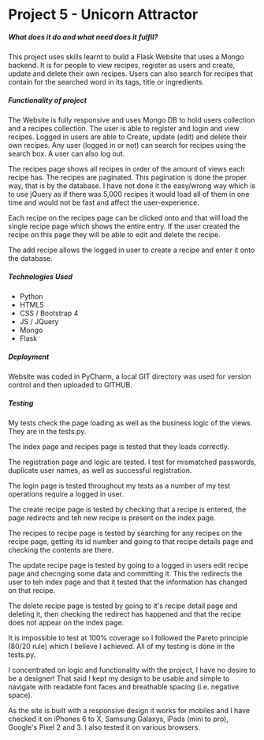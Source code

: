 # Project 5 - Unicorn Attractor

##### What does it do and what need does it fulfil?
This project uses skills learnt to build a Flask Website that uses a Mongo backend. It is for people to view recipes, register as users and create, update and delete their own recipes. Users can also search for recipes that contain for the searched word in its tags, title or ingredients.

##### Functionality of project
The Website is fully responsive and uses Mongo DB to hold users collection and a recipes collection. The user is able to register and login and view recipes. Logged in users are able to Create, update (edit) and delete their own recipes. Any user (logged in or not) can search for recipes using the search box. A user can also log out.   

The recipes page shows all recipes in order of the amount of views each recipe has. The recipes are paginated.  This pagination is done the proper way, that is by the database. I have not done it the easy/wrong way which is to use jQuery as if there was 5,000 recipes it would load all of them in one time and would not be fast and affect the user-experience. 
  
Each recipe on the recipes page can be clicked onto and that will load the single recipe page which shows the entire entry. If the user created the recipe on this page they will be able to edit and delete the recipe. 

The add recipe allows the logged in user to create a recipe and enter it onto the database.

##### Technologies Used

- Python
- HTML5
- CSS / Bootstrap 4
- JS / JQuery
- Mongo
- Flask

##### Deployment

Website was coded in PyCharm, a local GIT directory was used for version control and then uploaded to GITHUB. 

##### Testing

My tests check the page loading as well as the business logic of the views. They are in the tests.py.

The index page and recipes page is tested that they loads correctly.

The registration page and logic are tested. I test for mismatched passwords, duplicate user names, as well as successful registration.

The login page is tested throughout my tests as a number of my test operations require a logged in user. 

The create recipe page is tested by checking that a recipe is entered, the page redirects and teh new recipe is present on the index page.

The recipes to recipe page is tested by searching for any recipes on the recipe page, getting its id number and going to that recipe details page and checking the contents are there.  

The update recipe page is tested by going to a logged in users edit recipe page and checnging some data and committing it. This the redirects the user to teh index page and that it tested that the information has changed on that recipe. 
  
The delete recipe page is tested by going to it's recipe detail page and deleting it, then checking the redirect has happened and that the recipe does not appear on the index page.

It is impossible to test at 100% coverage so I followed the Pareto principle (80/20 rule) which I believe I achieved. All of my testing is done in the tests.py.

I concentrated on logic and functionality with the project, I have no desire to be a designer! That said I kept my design to be usable and simple to navigate with readable font faces and breathable spacing (i.e. negative space).  

As the site is built with a responsive design it works for mobiles and I have checked it on iPhones 6 to X, Samsung Galaxys, iPads (mini to pro), Google's Pixel 2 and 3. I also tested it on various browsers. 
